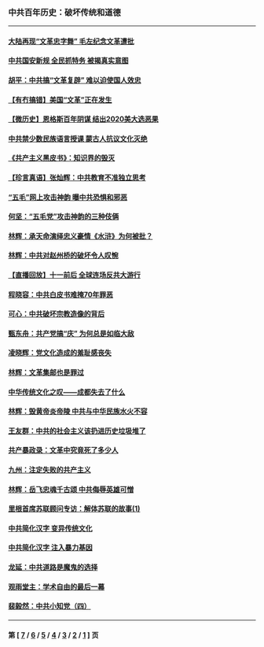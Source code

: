 ### 中共百年历史：破坏传统和道德
---
#### [大陆再现“文革忠字舞” 毛左纪念文革遭批](../../pages/nf1176114/n12947385.md?06050430) 
#### [中共国安新规 全民抓特务 被揭真实意图](../../pages/nf1176114/n12911615.md?06050430) 
#### [胡平：中共搞“文革复辟” 难以迫使国人效忠](../../pages/nf1176114/n12905760.md?06050430) 
#### [【有冇搞错】美国“文革”正在发生](../../pages/nf1176114/n12650309.md?06050430) 
#### [【微历史】恩格斯百年阴谋 结出2020美大选恶果](../../pages/nf1176114/n12597490.md?06050430) 
#### [中共禁少数民族语言授课 蒙古人抗议文化灭绝](../../pages/nf1176114/n12362711.md?06050430) 
#### [《共产主义黑皮书》：知识界的毁灭](../../pages/nf1176114/n12198436.md?06050430) 
#### [【珍言真语】张灿辉：中共教育不准独立思考](../../pages/nf1176114/n12116869.md?06050430) 
#### [“五毛”网上攻击神韵 曝中共恐惧和邪恶](../../pages/nf1176114/n11676030.md?06050430) 
#### [何坚：“五毛党”攻击神韵的三种伎俩](../../pages/nf1176114/n11676839.md?06050430) 
#### [林辉：承天命演绎忠义豪情《水浒》为何被批？](../../pages/nf1176114/n11660999.md?06050430) 
#### [林辉：中共对赵州桥的破坏令人叹惋](../../pages/nf1176114/n11622063.md?06050430) 
#### [【直播回放】十一前后 全球连场反共大游行](../../pages/nf1176114/n11544233.md?06050430) 
#### [程晓容：中共白皮书难掩70年罪恶](../../pages/nf1176114/n11552335.md?06050430) 
#### [可心：中共破坏宗教造像的背后](../../pages/nf1176114/n11518358.md?06050430) 
#### [甄东舟：共产党搞“庆” 为何总是如临大敌](../../pages/nf1176114/n11509183.md?06050430) 
#### [凌晓辉：党文化造成的羞耻感丧失](../../pages/nf1176114/n11485526.md?06050430) 
#### [林辉：文革集邮也是罪过](../../pages/nf1176114/n11362608.md?06050430) 
#### [中华传统文化之叹——成都失去了什么](../../pages/nf1176114/n11092294.md?06050430) 
#### [林辉：毁黄帝炎帝陵 中共与中华民族水火不容](../../pages/nf1176114/n11061288.md?06050430) 
#### [王友群：中共的社会主义该扔进历史垃圾堆了](../../pages/nf1176114/n11038771.md?06050430) 
#### [共产暴政录：文革中究竟死了多少人](../../pages/nf1176114/n11000879.md?06050430) 
#### [九州：注定失败的共产主义](../../pages/nf1176114/n10995753.md?06050430) 
#### [林辉：岳飞忠魂千古颂 中共侮辱英雄可憎](../../pages/nf1176114/n10990583.md?06050430) 
#### [里根首席苏联顾问专访：解体苏联的故事(1)](../../pages/nf1176114/n10927121.md?06050430) 
#### [中共简化汉字 变异传统文化](../../pages/nf1176114/n10885901.md?06050430) 
#### [中共简化汉字 注入暴力基因](../../pages/nf1176114/n10884662.md?06050430) 
#### [龙延：中共道路是魔鬼的选择](../../pages/nf1176114/n10902151.md?06050430) 
#### [观雨堂主：学术自由的最后一幕](../../pages/nf1176114/n10896282.md?06050430) 
#### [裴毅然：中共小知党（四）](../../pages/nf1176114/n10889466.md?06050430) 

---
#### 第 [ [7](./7.md?06050430) / [6](./6.md?06050430) / [5](./5.md?06050430) / [4](./4.md?06050430) / [3](./3.md?06050430) / [2](./2.md?06050430) / [1](./1.md?06050430) ] 页
